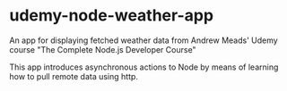# udemy-node-weather-app
An app for displaying fetched weather data from Andrew Meads' Udemy course "The Complete Node.js Developer Course"

This app introduces asynchronous actions to Node by means of learning how to pull remote data using http.

